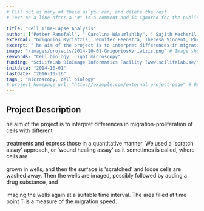 ```yaml
---
# Fill out as many of these as you can, and delete the rest.
# Text on a line after a "#" is a comment and is ignored for the published page.

title: "Cell Time-Lapse Analysis"
author: ["Petter Ranefall", " Carolina W&auml;hlby", " Sajith Kecheril Sadanandan"]
external: "Grigorios Kyriatzis, Jennifer Feenstra, Theresa Vincent, Physiology and Pharmacology, KI"
excerpt: " he aim of the project is to interpret differences in migration-proliferation of cells with different  treatments and express those in a quantitative manner. We used a 'scratch assay' approach, or 'wo..."
image: "/images/projects/2014-10-01-GrigoriosKyriatzis.png" # Image should be pushed to /images/projects/YYYY-MM-DD-projectid/ before
keywords: "Cell biology, Light microscopy"
funding: "SciLifeLab BioImage Informatics Facility (www.scilifelab.se/facilities/bioimage-informatics)"
initdate: "2014-10-01"
lastdate: "2016-10-16"
tags_: "Microscopy, cell biology"
# project_homepage_url: "http://example.com/external-project-page" # Optional external homepage for this project
---
```


## Project Description
 he aim of the project is to interpret differences in migration-proliferation of cells with different <br/><br/>treatments and express those in a quantitative manner. We used a 'scratch assay' approach, or 'wound healing assay' as it sometimes is called, where cells are <br/><br/>grown in wells, and then the surface is 'scratched' and loose cells are washed away. Then the wells are imaged, possibly followed by adding a drug substance, and <br/><br/>imaging the wells again at a suitable time interval. The area filled at time point T is a measure of the migration speed. 
